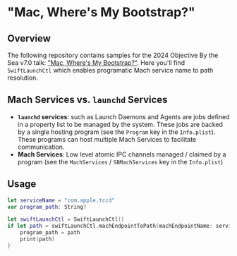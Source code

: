 # "Mac, Where's My Bootstrap?"

## Overview
The following repository contains samples for the 2024 Objective By the Sea v7.0 talk: ["Mac, Where's My Bootstrap?"](https://objectivebythesea.org/v7/talks.html#:~:text=Mac%2C%20Where%E2%80%99s%20my%20Bootstrap%3F.%20What%20is%20the%20Bootstrap%20Server%20and%20How%20Can%20You%20Talk%20To%20It%3F). Here you'll find `SwiftLaunchCtl` which enables programatic Mach service name to path resolution. 

## Mach Services vs. `launchd` Services
* **`launchd` services**: such as Launch Daemons and Agents are jobs defined in a property list to be managed by the system. These jobs are backed by a single hosting program (see the `Program` key in the `Info.plist`). These programs can host multiple Mach Services to facilitate communication.
* **Mach Services**: Low level atomic IPC channels managed / claimed by a program (see the `MachServices` / `SBMachServices` key in the `Info.plist`) 


## Usage
```swift
let serviceName = "com.apple.tccd"
var program_path: String?

let swiftLaunchCtl = SwiftLaunchCtl()
if let path = swiftLaunchCtl.machEndpointToPath(machEndpointName: serviceName) {
    program_path = path
    print(path)
}
```
